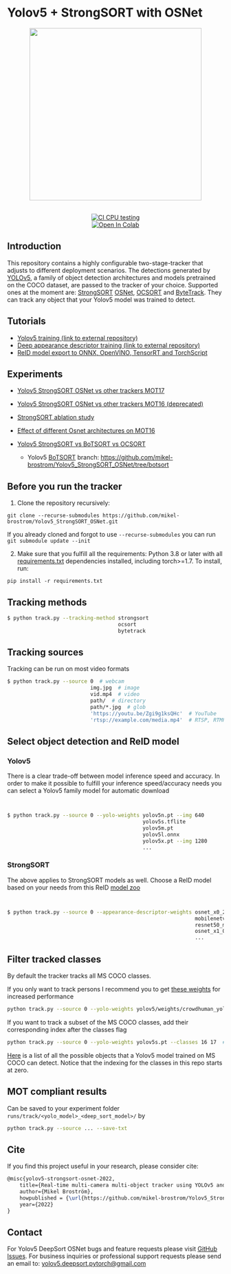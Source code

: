 # Yolov5 + StrongSORT with OSNet





<div align="center">
<p>
<img src="trackers/strong_sort/results/output_th025.gif" width="400"/> 
</p>
<br>
<div>
<a href="https://github.com/mikel-brostrom/Yolov5_DeepSort_Pytorch/actions"><img src="https://github.com/mikel-brostrom/Yolov5_DeepSort_Pytorch/workflows/CI%20CPU%20testing/badge.svg" alt="CI CPU testing"></a>
<br>  
<a href="https://colab.research.google.com/drive/18nIqkBr68TkK8dHdarxTco6svHUJGggY?usp=sharing"><img src="https://colab.research.google.com/assets/colab-badge.svg" alt="Open In Colab"></a>
  
</div>

</div>


## Introduction

This repository contains a highly configurable two-stage-tracker that adjusts to different deployment scenarios. The detections generated by [YOLOv5](https://github.com/ultralytics/yolov5), a family of object detection architectures and models pretrained on the COCO dataset, are passed to the tracker of your choice. Supported ones at the moment are: [StrongSORT](https://github.com/dyhBUPT/StrongSORT)[](https://arxiv.org/pdf/2202.13514.pdf) [OSNet](https://github.com/KaiyangZhou/deep-person-reid)[](https://arxiv.org/abs/1905.00953), [OCSORT](https://github.com/noahcao/OC_SORT)[](https://arxiv.org/pdf/2203.14360.pdf) and [ByteTrack](https://github.com/ifzhang/ByteTrack)[](https://arxiv.org/pdf/2110.06864.pdf). They can track any object that your Yolov5 model was trained to detect.


## Tutorials

* [Yolov5 training (link to external repository)](https://github.com/ultralytics/yolov5/wiki/Train-Custom-Data)&nbsp;
* [Deep appearance descriptor training (link to external repository)](https://kaiyangzhou.github.io/deep-person-reid/user_guide.html)&nbsp;
* [ReID model export to ONNX, OpenVINO, TensorRT and TorchScript](https://github.com/mikel-brostrom/Yolov5_StrongSORT_OSNet/wiki/ReID-multi-framework-model-export)&nbsp;


## Experiments

* [Yolov5 StrongSORT OSNet vs other trackers MOT17](https://github.com/mikel-brostrom/Yolov5_StrongSORT_OSNet/wiki/MOT-17-evaluation)&nbsp;
* [Yolov5 StrongSORT OSNet vs other trackers MOT16 (deprecated)](https://github.com/mikel-brostrom/Yolov5_StrongSORT_OSNet/wiki/MOT-16-evaluation)&nbsp;
* [StrongSORT ablation study](https://github.com/mikel-brostrom/Yolov5_StrongSORT_OSNet/wiki/Yolov5DeepSORTwithOSNet-vs-Yolov5StrongSORTwithOSNet-ablation-study-on-MOT16)&nbsp;
* [Effect of different Osnet architectures on MOT16](https://github.com/mikel-brostrom/Yolov5_StrongSORT_OSNet/wiki/OSNet-architecture-performances-on-MOT16)

* [Yolov5 StrongSORT vs BoTSORT vs OCSORT](https://github.com/mikel-brostrom/Yolov5_StrongSORT_OSNet/wiki/StrongSORT-vs-BoTSORT-vs-OCSORT)
    * Yolov5 [BoTSORT](https://arxiv.org/abs/2206.14651) branch: https://github.com/mikel-brostrom/Yolov5_StrongSORT_OSNet/tree/botsort


## Before you run the tracker

1. Clone the repository recursively:

`git clone --recurse-submodules https://github.com/mikel-brostrom/Yolov5_StrongSORT_OSNet.git`

If you already cloned and forgot to use `--recurse-submodules` you can run `git submodule update --init`

2. Make sure that you fulfill all the requirements: Python 3.8 or later with all [requirements.txt](https://github.com/mikel-brostrom/Yolov5_DeepSort_Pytorch/blob/master/requirements.txt) dependencies installed, including torch>=1.7. To install, run:

`pip install -r requirements.txt`


## Tracking methods

```bash
$ python track.py --tracking-method strongsort
                                    ocsort
                                    bytetrack
```

## Tracking sources

Tracking can be run on most video formats

```bash
$ python track.py --source 0  # webcam
                           img.jpg  # image
                           vid.mp4  # video
                           path/  # directory
                           path/*.jpg  # glob
                           'https://youtu.be/Zgi9g1ksQHc'  # YouTube
                           'rtsp://example.com/media.mp4'  # RTSP, RTMP, HTTP stream
```


## Select object detection and ReID model

### Yolov5

There is a clear trade-off between model inference speed and accuracy. In order to make it possible to fulfill your inference speed/accuracy needs
you can select a Yolov5 family model for automatic download

```bash


$ python track.py --source 0 --yolo-weights yolov5n.pt --img 640
                                            yolov5s.tflite
                                            yolov5m.pt
                                            yolov5l.onnx 
                                            yolov5x.pt --img 1280
                                            ...
```

### StrongSORT

The above applies to StrongSORT models as well. Choose a ReID model based on your needs from this ReID [model zoo](https://kaiyangzhou.github.io/deep-person-reid/MODEL_ZOO)

```bash


$ python track.py --source 0 --appearance-descriptor-weights osnet_x0_25_market1501.pt
                                                             mobilenetv2_x1_4_msmt17.engine
                                                             resnet50_msmt17.onnx
                                                             osnet_x1_0_msmt17.pt
                                                             ...
```

## Filter tracked classes

By default the tracker tracks all MS COCO classes.

If you only want to track persons I recommend you to get [these weights](https://drive.google.com/file/d/1gglIwqxaH2iTvy6lZlXuAcMpd_U0GCUb/view?usp=sharing) for increased performance

```bash
python track.py --source 0 --yolo-weights yolov5/weights/crowdhuman_yolov5m.pt --classes 0  # tracks persons, only
```

If you want to track a subset of the MS COCO classes, add their corresponding index after the classes flag

```bash
python track.py --source 0 --yolo-weights yolov5s.pt --classes 16 17  # tracks cats and dogs, only
```

[Here](https://tech.amikelive.com/node-718/what-object-categories-labels-are-in-coco-dataset/) is a list of all the possible objects that a Yolov5 model trained on MS COCO can detect. Notice that the indexing for the classes in this repo starts at zero.


## MOT compliant results

Can be saved to your experiment folder `runs/track/<yolo_model>_<deep_sort_model>/` by 

```bash
python track.py --source ... --save-txt
```


## Cite

If you find this project useful in your research, please consider cite:

```latex
@misc{yolov5-strongsort-osnet-2022,
    title={Real-time multi-camera multi-object tracker using YOLOv5 and StrongSORT with OSNet},
    author={Mikel Broström},
    howpublished = {\url{https://github.com/mikel-brostrom/Yolov5_StrongSORT_OSNet}},
    year={2022}
}
```

## Contact 

For Yolov5 DeepSort OSNet bugs and feature requests please visit [GitHub Issues](https://github.com/mikel-brostrom/Yolov5_StrongSORT_OSNet/issues). For business inquiries or professional support requests please send an email to: yolov5.deepsort.pytorch@gmail.com

